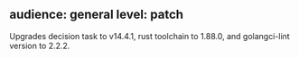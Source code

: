 audience: general
level: patch
---
Upgrades decision task to v14.4.1, rust toolchain to 1.88.0, and golangci-lint version to 2.2.2.
